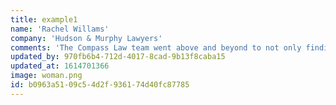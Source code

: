 ```yaml
---
title: example1
name: 'Rachel Willams'
company: 'Hudson & Murphy Lawyers'
comments: 'The Compass Law team went above and beyond to not only finding a firm that was the right fit, but also with the acquisition itself.'
updated_by: 970fb6b4-712d-4017-8cad-9b13f8caba15
updated_at: 1614701366
image: woman.png
id: b0963a51-09c5-4d2f-9361-74d40fc87785
---
```

